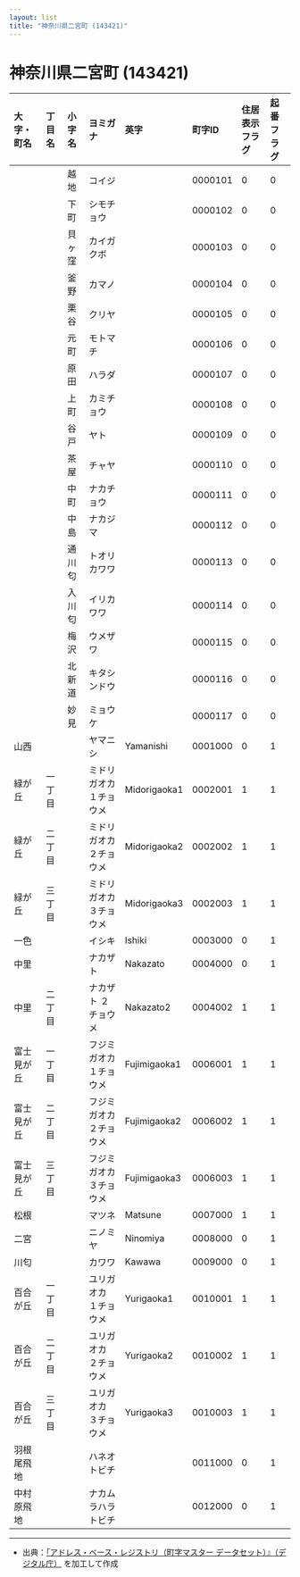 ```yaml
---
layout: list
title: "神奈川県二宮町 (143421)"
---
```


# 神奈川県二宮町 (143421)

| 大字・町名 | 丁目名 | 小字名 | ヨミガナ | 英字 | 町字ID | 住居表示フラグ | 起番フラグ |
|:---|:---|:---|:---|:---|:---|:---|:---|
|  |  | 越地 |   コイジ |  | 0000101 | 0 | 0 |
|  |  | 下町 |   シモチョウ |  | 0000102 | 0 | 0 |
|  |  | 貝ヶ窪 |   カイガクボ |  | 0000103 | 0 | 0 |
|  |  | 釜野 |   カマノ |  | 0000104 | 0 | 0 |
|  |  | 栗谷 |   クリヤ |  | 0000105 | 0 | 0 |
|  |  | 元町 |   モトマチ |  | 0000106 | 0 | 0 |
|  |  | 原田 |   ハラダ |  | 0000107 | 0 | 0 |
|  |  | 上町 |   カミチョウ |  | 0000108 | 0 | 0 |
|  |  | 谷戸 |   ヤト |  | 0000109 | 0 | 0 |
|  |  | 茶屋 |   チャヤ |  | 0000110 | 0 | 0 |
|  |  | 中町 |   ナカチョウ |  | 0000111 | 0 | 0 |
|  |  | 中島 |   ナカジマ |  | 0000112 | 0 | 0 |
|  |  | 通川匂 |   トオリカワワ |  | 0000113 | 0 | 0 |
|  |  | 入川匂 |   イリカワワ |  | 0000114 | 0 | 0 |
|  |  | 梅沢 |   ウメザワ |  | 0000115 | 0 | 0 |
|  |  | 北新道 |   キタシンドウ |  | 0000116 | 0 | 0 |
|  |  | 妙見 |   ミョウケ |  | 0000117 | 0 | 0 |
| 山西 |  |  | ヤマニシ   | Yamanishi | 0001000 | 0 | 1 |
| 緑が丘 | 一丁目 |  | ミドリガオカ １チョウメ  | Midorigaoka1 | 0002001 | 1 | 1 |
| 緑が丘 | 二丁目 |  | ミドリガオカ ２チョウメ  | Midorigaoka2 | 0002002 | 1 | 1 |
| 緑が丘 | 三丁目 |  | ミドリガオカ ３チョウメ  | Midorigaoka3 | 0002003 | 1 | 1 |
| 一色 |  |  | イシキ   | Ishiki | 0003000 | 0 | 1 |
| 中里 |  |  | ナカザト   | Nakazato | 0004000 | 0 | 1 |
| 中里 | 二丁目 |  | ナカザト ２チョウメ  | Nakazato2 | 0004002 | 1 | 1 |
| 富士見が丘 | 一丁目 |  | フジミガオカ １チョウメ  | Fujimigaoka1 | 0006001 | 1 | 1 |
| 富士見が丘 | 二丁目 |  | フジミガオカ ２チョウメ  | Fujimigaoka2 | 0006002 | 1 | 1 |
| 富士見が丘 | 三丁目 |  | フジミガオカ ３チョウメ  | Fujimigaoka3 | 0006003 | 1 | 1 |
| 松根 |  |  | マツネ   | Matsune | 0007000 | 1 | 1 |
| 二宮 |  |  | ニノミヤ   | Ninomiya | 0008000 | 0 | 1 |
| 川匂 |  |  | カワワ   | Kawawa | 0009000 | 0 | 1 |
| 百合が丘 | 一丁目 |  | ユリガオカ １チョウメ  | Yurigaoka1 | 0010001 | 1 | 1 |
| 百合が丘 | 二丁目 |  | ユリガオカ ２チョウメ  | Yurigaoka2 | 0010002 | 1 | 1 |
| 百合が丘 | 三丁目 |  | ユリガオカ ３チョウメ  | Yurigaoka3 | 0010003 | 1 | 1 |
| 羽根尾飛地 |  |  | ハネオトビチ   |  | 0011000 | 0 | 1 |
| 中村原飛地 |  |  | ナカムラハラトビチ   |  | 0012000 | 0 | 1 |

---

- 出典：[「アドレス・ベース・レジストリ（町字マスター データセット）』（デジタル庁）](https://www.digital.go.jp/policies/base_registry_address/) を加工して作成